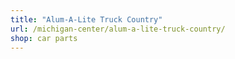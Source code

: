 ```yaml
---
title: "Alum-A-Lite Truck Country"
url: /michigan-center/alum-a-lite-truck-country/
shop: car parts
---
```

